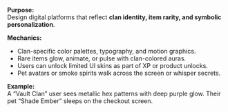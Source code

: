 **Purpose:**  
Design digital platforms that reflect **clan identity, item rarity, and symbolic personalization**.

**Mechanics:**

- Clan-specific color palettes, typography, and motion graphics.
- Rare items glow, animate, or pulse with clan-colored auras.
- Users can unlock limited UI skins as part of XP or product unlocks.
- Pet avatars or smoke spirits walk across the screen or whisper secrets.

**Example:**  
A “Vault Clan” user sees metallic hex patterns with deep purple glow. Their pet “Shade Ember” sleeps on the checkout screen.